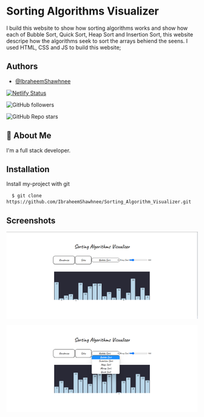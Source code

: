 
# Sorting Algorithms Visualizer

I build this website to show how sorting algorithms works and show how each of Bubble Sort, Quick Sort, Heap Sort and Insertion Sort, this website descripe how the algorithms seek to sort the arrays behiend the seens. I used HTML, CSS and JS to build this website; 

## Authors

- [@IbraheemShawhnee](https://github.com/IbraheemShawhnee)



[![Netlify Status](https://api.netlify.com/api/v1/badges/7b184625-70e0-42a3-bfc4-74736c448a8b/deploy-status)](https://wondrous-piroshki-68865a.netlify.app/)

![GitHub followers](https://img.shields.io/github/followers/IbraheemShawhnee?style=social)

![GitHub Repo stars](https://img.shields.io/github/stars/IbraheemShawhnee/Resposive-Design?style=social)
## 🚀 About Me
I'm a full stack developer.


## Installation

Install my-project with git 

```git
  $ git clone https://github.com/IbraheemShawhnee/Sorting_Algorithm_Visualizer.git
```
    
## Screenshots

![App Screenshot](ScreenShot.png)

![App Screenshot](ScreenShotTwo.png)
